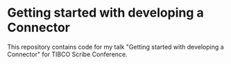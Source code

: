 # Getting started with developing a Connector

This repository contains code for my talk "Getting started with developing a Connector" for TIBCO Scribe Conference.
